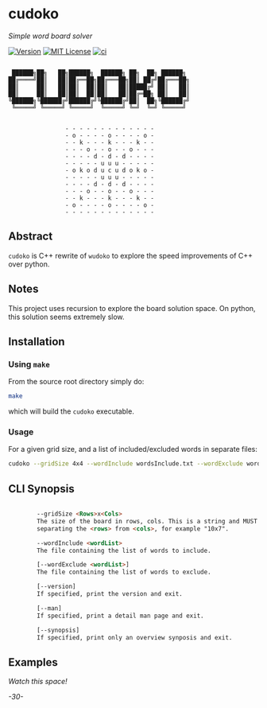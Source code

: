 # cudoko 

_Simple word board solver_

[![Version](https://img.shields.io/docker/v/rudolphpienaar/cudoko?sort=semver)](https://hub.docker.com/r/rudolphpienaar/cudoko)
[![MIT License](https://img.shields.io/github/license/rudolphpienaar/cudoko)](https://github.com/FNNDSC/runj/blob/main/LICENSE)
[![ci](https://github.com/FNNDSC/runj/actions/workflows/ci.yml/badge.svg)](https://github.com/FNNDSC/runj/actions/workflows/ci.yml)

```

 ██████╗██╗   ██╗██████╗  ██████╗ ██╗  ██╗ ██████╗ 
██╔════╝██║   ██║██╔══██╗██╔═══██╗██║ ██╔╝██╔═══██╗
██║     ██║   ██║██║  ██║██║   ██║█████╔╝ ██║   ██║
██║     ██║   ██║██║  ██║██║   ██║██╔═██╗ ██║   ██║
╚██████╗╚██████╔╝██████╔╝╚██████╔╝██║  ██╗╚██████╔╝
 ╚═════╝ ╚═════╝ ╚═════╝  ╚═════╝ ╚═╝  ╚═╝ ╚═════╝ 
                                                   

                - - - - - - - - - - - - -
                - o - - - - o - - - - o -
                - - k - - - k - - - k - -
                - - - o - - o - - o - - -
                - - - - d - d - d - - - -
                - - - - - u u u - - - - -
                - o k o d u c u d o k o -
                - - - - - u u u - - - - -
                - - - - d - d - d - - - -
                - - - o - - o - - o - - -
                - - k - - - k - - - k - -
                - o - - - - o - - - - o -
                - - - - - - - - - - - - -

```

## Abstract

`cudoko` is C++ rewrite of `wudoko` to explore the speed improvements of C++ over python.


## Notes

This project uses recursion to explore the board solution space. On python, this solution seems extremely slow.

## Installation

### Using ``make``

From the source root directory simply do:

```bash
make
```

which will build the `cudoko` executable.

### Usage 

For a given grid size, and a list of included/excluded words in separate files:

```bash
cudoko --gridSize 4x4 --wordInclude wordsInclude.txt --wordExclude wordsExclude.txt
```

## CLI Synopsis

```html

        --gridSize <Rows>x<Cols>
        The size of the board in rows, cols. This is a string and MUST have an 'x'
        separating the <rows> from <cols>, for example "10x7".

        --wordInclude <wordList>
        The file containing the list of words to include.

        [--wordExclude <wordList>]
        The file containing the list of words to exclude.

        [--version]
        If specified, print the version and exit.

        [--man]
        If specified, print a detail man page and exit.

        [--synopsis]
        If specified, print only an overview synposis and exit.

```

## Examples

_Watch this space!_

_-30-_
